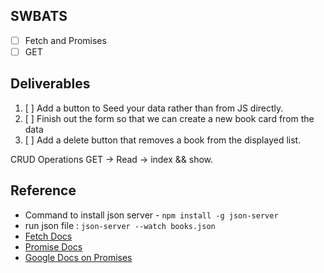 ## SWBATS
- [ ] Fetch and Promises
- [ ] GET

## Deliverables
1. [ ] Add a button to Seed your data rather than from JS directly.
2. [ ] Finish out the form so that we can create a new book card from the data
3. [ ] Add a delete button that removes a book from the displayed list.

CRUD Operations
GET -> Read -> index && show.

## Reference
- Command to install json server - `npm install -g json-server`
- run json file : `json-server --watch books.json`
- [Fetch Docs](https://developer.mozilla.org/en-US/docs/Web/API/Fetch_API/Using_Fetch)
- [Promise Docs](https://developer.mozilla.org/en-US/docs/Web/JavaScript/Reference/Global_Objects/Promise)
- [Google Docs on Promises](https://developers.google.com/web/fundamentals/primers/promises)
